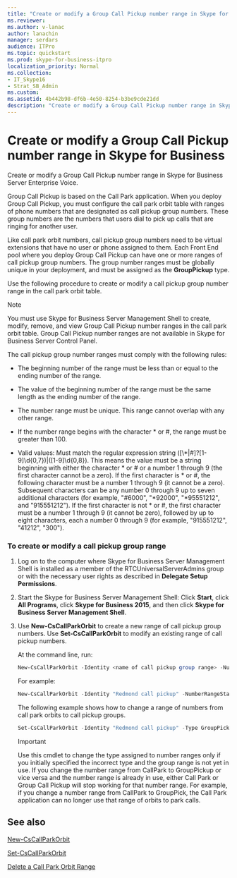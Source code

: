 ```yaml
---
title: "Create or modify a Group Call Pickup number range in Skype for Business"
ms.reviewer: 
ms.author: v-lanac
author: lanachin
manager: serdars
audience: ITPro
ms.topic: quickstart
ms.prod: skype-for-business-itpro
localization_priority: Normal
ms.collection:
- IT_Skype16
- Strat_SB_Admin
ms.custom:
ms.assetid: 4b442b98-df6b-4e50-8254-b3be9cde21dd
description: "Create or modify a Group Call Pickup number range in Skype for Business Server Enterprise Voice."
---
```


# Create or modify a Group Call Pickup number range in Skype for Business

Create or modify a Group Call Pickup number range in Skype for Business Server Enterprise Voice.

Group Call Pickup is based on the Call Park application. When you deploy Group Call Pickup, you must configure the call park orbit table with ranges of phone numbers that are designated as call pickup group numbers. These group numbers are the numbers that users dial to pick up calls that are ringing for another user.

Like call park orbit numbers, call pickup group numbers need to be virtual extensions that have no user or phone assigned to them. Each Front End pool where you deploy Group Call Pickup can have one or more ranges of call pickup group numbers. The group number ranges must be globally unique in your deployment, and must be assigned as the **GroupPickup** type.

Use the following procedure to create or modify a call pickup group number range in the call park orbit table.

> [!NOTE]
> You must use Skype for Business Server Management Shell to create, modify, remove, and view Group Call Pickup number ranges in the call park orbit table. Group Call Pickup number ranges are not available in Skype for Business Server Control Panel.

The call pickup group number ranges must comply with the following rules:

- The beginning number of the range must be less than or equal to the ending number of the range.

- The value of the beginning number of the range must be the same length as the ending number of the range.

- The number range must be unique. This range cannot overlap with any other range.

- If the number range begins with the character \* or #, the range must be greater than 100.

- Valid values: Must match the regular expression string ([\\*|#]?[1-9]\d{0,7})|([1-9]\d{0,8}). This means the value must be a string beginning with either the character \* or # or a number 1 through 9 (the first character cannot be a zero). If the first character is \* or #, the following character must be a number 1 through 9 (it cannot be a zero). Subsequent characters can be any number 0 through 9 up to seven additional characters (for example, "#6000", "\*92000", "\*95551212", and "915551212"). If the first character is not \* or #, the first character must be a number 1 through 9 (it cannot be zero), followed by up to eight characters, each a number 0 through 9 (for example, "915551212", "41212", "300").

### To create or modify a call pickup group range

1. Log on to the computer where Skype for Business Server Management Shell is installed as a member of the RTCUniversalServerAdmins group or with the necessary user rights as described in **Delegate Setup Permissions**.

2. Start the Skype for Business Server Management Shell: Click **Start**, click **All Programs**, click **Skype for Business 2015**, and then click **Skype for Business Server Management Shell**.

3. Use **New-CsCallParkOrbit** to create a new range of call pickup group numbers. Use **Set-CsCallParkOrbit** to modify an existing range of call pickup numbers.

    At the command line, run:

   ```powershell
   New-CsCallParkOrbit -Identity <name of call pickup group range> -NumberRangeStart <first number in range> -NumberRangeEnd <last number in range> -CallParkService <FQDN or service ID of the Application service that hosts the Call Park application> -Type GroupPickup
   ```

    For example:

   ```powershell
   New-CsCallParkOrbit -Identity "Redmond call pickup" -NumberRangeStart 100 -NumberRangeEnd 199 -CallParkService redmond-applicationserver-1 -Type GroupPickup
   ```

    The following example shows how to change a range of numbers from call park orbits to call pickup groups.

   ```powershell
   Set-CsCallParkOrbit -Identity "Redmond call pickup" -Type GroupPickup
   ```

    > [!IMPORTANT]
    > Use this cmdlet to change the type assigned to number ranges only if you initially specified the incorrect type and the group range is not yet in use. If you change the number range from CallPark to GroupPickup or vice versa and the number range is already in use, either Call Park or Group Call Pickup will stop working for that number range. For example, if you change a number range from CallPark to GroupPick, the Call Park application can no longer use that range of orbits to park calls.

## See also

[New-CsCallParkOrbit](https://docs.microsoft.com/powershell/module/skype/new-cscallparkorbit?view=skype-ps)

[Set-CsCallParkOrbit](https://docs.microsoft.com/powershell/module/skype/set-cscallparkorbit?view=skype-ps)

[Delete a Call Park Orbit Range](https://technet.microsoft.com/library/85e9f916-062d-450d-ac0a-aeaefc0f7cdc.aspx)
